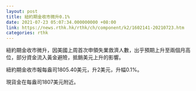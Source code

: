 ```yaml
---
layout: post
title: 紐約期金收市微升0.1%
date: 2021-07-23 05:07:34.000000000 +08:00
link: https://news.rthk.hk/rthk/ch/component/k2/1602141-20210723.htm
categories: rthk
---
```


紐約期金收市微升，因美國上周首次申領失業救濟人數，出乎預期上升至兩個月高位，部分資金流入黃金避險，抵銷美元上升的影響。

紐約期金收市報每盎司1805.40美元，升2美元，升幅0.1%。

現貨金在每盎司1807美元附近。
